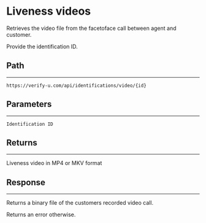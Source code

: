 # Liveness videos

Retrieves the video file from the facetoface call between agent and customer.

Provide the identification ID.

## Path

---

`https://verify-u.com/api/identifications/video/{id}`

## Parameters

---

`Identification ID`

## Returns

---

Liveness video in MP4 or MKV format

## Response

---

Returns a binary file of the customers recorded video call.

Returns an error otherwise.
